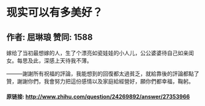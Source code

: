 # 现实可以有多美好？
## 作者: 屈琳琅  赞同: 1588
嫁给了当初最想嫁的人，生了个漂亮如瓷娃娃的小人儿，公公婆婆待自己如亲闺女。每思及此，深感上天待我不薄。  
  
  
———謝謝所有祝福的評論，我能想到的回復都太過貧乏，就給靠後的評論都點了贊，謝謝你們，我會努力把這份感情以及家庭給經營好，願你們都幸福，鞠躬。

#### 原链接: http://www.zhihu.com/question/24269892/answer/27353966